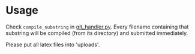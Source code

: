Usage
=====

Check `compile_substring` in [git_handler.py](https://github.com/kpj/PdfBuilder/blob/master/hooks/git_handler.py).
Every filename containing that substring will be compiled (from its directory) and submitted immediately.

Please put all latex files into 'uploads'.
